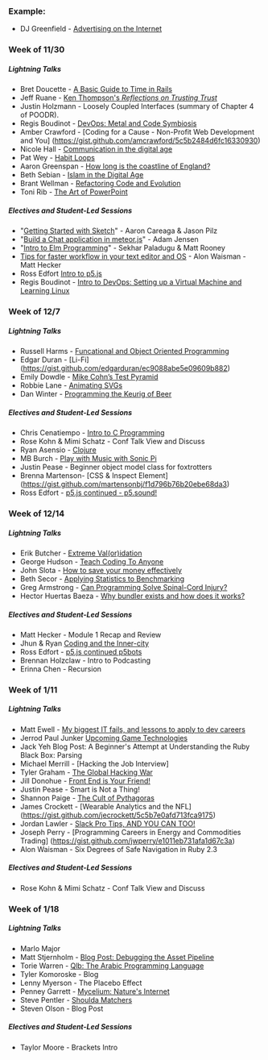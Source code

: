 ### Example:

* DJ Greenfield - [Advertising on the Internet](https://gist.github.com/AllPurposeName/7c117da4b0345eb6b817)

### **Week of 11/30**

##### Lightning Talks

* Bret Doucette - [A Basic Guide to Time in Rails](https://gist.github.com/bad6e/b9d6bd099295b86c0605)
* Jeff Ruane - [Ken Thompson's *Reflections on Trusting Trust*](https://gist.github.com/jbrr/b07f15c0220afe89f4ef)
* Justin Holzmann - Loosely Coupled Interfaces (summary of Chapter 4 of POODR).
* Regis Boudinot - [DevOps: Metal and Code Symbiosis](https://gist.github.com/selfup/0542e7e897593b9e3d95)
* Amber Crawford - [Coding for a Cause - Non-Profit Web Development and You] (https://gist.github.com/amcrawford/5c5b2484d6fc16330930)
* Nicole Hall - [Communication in the digital age](https://gist.github.com/NicoleHall/f0cac9f15e0cf96e07a4)
* Pat Wey - [Habit Loops](https://gist.github.com/patwey/ef59e9ce13caf4915891)
* Aaron Greenspan - [How long is the coastline of England?](https://gist.github.com/afg419/4e03ca48f01ae9fe2e84)
* Beth Sebian - [Islam in the Digital Age](https://github.com/bethsebian/m2_lightning_talk/blob/master/lightning.markdown)
* Brant Wellman - [Refactoring Code and Evolution](https://gist.github.com/brantwellman/a5cd97065392ef9b7268)
* Toni Rib - [The Art of PowerPoint](https://gist.github.com/ToniRib/7db128341b4f3ba0a976)

##### Electives and Student-Led Sessions

* "[Getting Started with Sketch](https://gist.github.com/jasonpilz/a4f36cf933929e272af3)" - Aaron Careaga & Jason Pilz
* "[Build a Chat application in meteor.js](https://gist.github.com/adamki/89d7e185f03aaaf0a557)" - Adam Jensen
* "[Intro to Elm Programming](https://gist.github.com/MattRooney/6131a8d3bd85739d7cc9)" - Sekhar Paladugu & Matt Rooney
* [Tips for faster workflow in your text editor and OS](https://gist.github.com/MowAlon/1641b1208aba11a15d85#file-new_student_machine_speedies-md) - Alon Waisman - Matt Hecker
* Ross Edfort [Intro to p5.js](https://rossedfort.wordpress.com/2015/10/01/exploring-p5-js/)
* Regis Boudinot - [Intro to DevOps: Setting up a Virtual Machine and Learning Linux](https://gist.github.com/selfup/3a7da40919fa7acdc30c)

### **Week of 12/7**

##### Lightning Talks

* Russell Harms - [Funcational and Object Oriented Programming](https://gist.github.com/russelleh/b24294211a7ab6c9fe98)
* Edgar Duran - [Li-Fi] (https://gist.github.com/edgarduran/ec9088abe5e09609b882)
* Emily Dowdle - [Mike Cohn’s Test Pyramid](https://gist.github.com/emilydowdle/970f41008ae865b121cb)
* Robbie Lane - [Animating SVGs](https://gist.github.com/robbielane/534d6ae0e3a1c8a06018)
* Dan Winter - [Programming the Keurig of Beer](https://gist.github.com/danjwinter/e1e9868d32e335d2d768)

##### Electives and Student-Led Sessions
* Chris Cenatiempo - [Intro to C Programming](https://gist.github.com/ChrisCenatie/2e9652c8459d7683ec45)
* Rose Kohn & Mimi Schatz - Conf Talk View and Discuss
* Ryan Asensio - [Clojure](https://gist.github.com/rasensio1/1dea254a43b819140904)
* MB Burch - [Play with Music with Sonic Pi](https://gist.github.com/mbburch/9e98212d9b4a5a40169a)
* Justin Pease - Beginner object model class for foxtrotters
* Brenna Martenson- [CSS & Inspect Element] (https://gist.github.com/martensonbj/f1d796b76b20ebe68da3)
* Ross Edfort - [p5.js continued - p5.sound!](https://gist.github.com/rossedfort/2f1487a7954120ebd4a8)

### **Week of 12/14**

##### Lightning Talks

* Erik Butcher - [Extreme Val(or)idation](https://gist.github.com/with-a-k/d92fb9ba5a9bfea0cff1)
* George Hudson - [Teach Coding To Anyone](https://gist.github.com/Egogre/2a42d15737f6696ab8c3)
* John Slota - [How to save your money effectively](https://gist.github.com/slotaj/0a7bf5ec7e1a27a445e4)
* Beth Secor - [Applying Statistics to Benchmarking](https://gist.github.com/bethsecor/fbbddc66621855e24ae3)
* Greg Armstrong - [Can Programming Solve Spinal-Cord Injury?](https://gist.github.com/GregoryArmstrong/3af1a02c2b083e21aebc)
* Hector Huertas Baeza - [Why bundler exists and how does it works?](https://gist.github.com/hectorhuertas/6dd37217ddc1ae977a8c)

##### Electives and Student-Led Sessions

* Matt Hecker - Module 1 Recap and Review
* Jhun & Ryan [Coding and the Inner-city](https://gist.github.com/joshuajhun/c0d815a25a8f550bea33)
* Ross Edfort - [p5.js continued p5bots](https://github.com/sarahgp/p5bots/blob/master/examples/HelloWorld.md)
* Brennan Holzclaw - Intro to Podcasting
* Erinna Chen - Recursion

### **Week of 1/11**

##### Lightning Talks

* Matt Ewell - [My biggest IT fails, and lessons to apply to dev careers](https://gist.github.com/plato721/de19241c1d35fac85217)
* Jerrod Paul Junker [Upcoming Game Technologies](https://gist.github.com/Unsafepond/f7bee08b61b53d8aaed5)
* Jack Yeh Blog Post: A Beginner's Attempt at Understanding the Ruby Black Box: Parsing
* Michael Merrill - [Hacking the Job Interview]
* Tyler Graham - [The Global Hacking War](https://gist.github.com/tgraham777/6048ffbdbc4500f739df)
* Jill Donohue - [Front End is Your Friend!](https://gist.github.com/jillmd501/8fcd7e27930dbebc0a41)
* Justin Pease - Smart is Not a Thing! 
* Shannon Paige - [The Cult of Pythagoras](https://gist.github.com/ShannonPaige/4455e24eb7c3f4a55420)
* James Crockett - [Wearable Analytics and the NFL] (https://gist.github.com/jecrockett/5c5b7e0afd713fca9175)
* Jordan Lawler - [Slack Pro Tips, AND YOU CAN TOO!](https://gist.github.com/Jlawlzz/034ff3bdff984fe23ef6)
* Joseph Perry - [Programming Careers in Energy and Commodities Trading] (https://gist.github.com/jwperry/e1011eb731afa1d67c3a)
* Alon Waisman - Six Degrees of Safe Navigation in Ruby 2.3

##### Electives and Student-Led Sessions

* Rose Kohn & Mimi Schatz - Conf Talk View and Discuss

### **Week of 1/18**

##### Lightning Talks

* Marlo Major
* Matt Stjernholm - [Blog Post: Debugging the Asset Pipeline](https://gist.github.com/matt-stj/64a70e644e07eb404828)
* Torie Warren - [Qlb: The Arabic Programming Language](https://gist.github.com/toriejw/4fff447106d839cd77e0)
* Tyler Komoroske - Blog
* Lenny Myerson - The Placebo Effect
* Penney Garrett - [Mycelium: Nature's Internet](https://gist.github.com/PenneyGadget/3a57fec463bc3e52d140)
* Steve Pentler - [Shoulda Matchers](https://github.com/turingschool/blog.turing.io/pull/29)
* Steven Olson - Blog Post

##### Electives and Student-Led Sessions

* Taylor Moore - Brackets Intro
